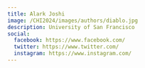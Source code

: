 ```yaml
---
title: Alark Joshi
image: /CHI2024/images/authors/diablo.jpg
description: University of San Francisco
social:
  facebook: https://www.facebook.com/
  twitter: https://www.twitter.com/
  instagram: https://www.instagram.com/
---
```

